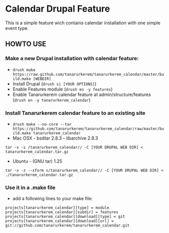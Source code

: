 Calendar Drupal Feature
=======================

This is a simple feature wich contains calendar installation with one simple event type.

HOWTO USE
---------

### Make a new Drupal installation with calendar feature:

* `drush make https://raw.github.com/tanarurkerem/tanarurkerem_calendar/master/build.make [WEBDIR]`
* Install Drupal (`drush si [YOUR OPTIONS]`)
* Enable Features module (`drush en -y features`)
* Enable Tanarurkerem calendar feature at admin/structure/features (`drush en -y tanarurkerem_calendar`)

### Install Tanarurkerem calendar feature to an existing site

* `drush make --no-core --tar https://github.com/tanarurkerem/tanarurkerem_calendar/raw/master/build.make tanarurkerem_calendar`
* Mac OSX - bsdtar 2.8.3 - libarchive 2.8.3

 `tar -x -s /tanarurkerem_calendar// -C [YOUR DRUPAL WEB DIR] < tanarurkerem_calendar.tar.gz`

* Ubuntu - (GNU tar) 1.25

 `tar -x -z --xform s/tanarurkerem_calendar// -C [YOUR DRUPAL WEB DIR] < ./tanarurkerem_calendar.tar.gz`

### Use it in a .make file

* add a following lines to your make file:

```
projects[tanarurkerem_calendar][type] = module
projects[tanarurkerem_calendar][subdir] = features
projects[tanarurkerem_calendar][download][type] = git
projects[tanarurkerem_calendar][download][url] = git://github.com/tanarurkerem/tanarurkerem_calendar.git
```
